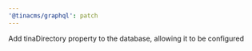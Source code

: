```yaml
---
'@tinacms/graphql': patch
---
```


Add tinaDirectory property to the database, allowing it to be configured
